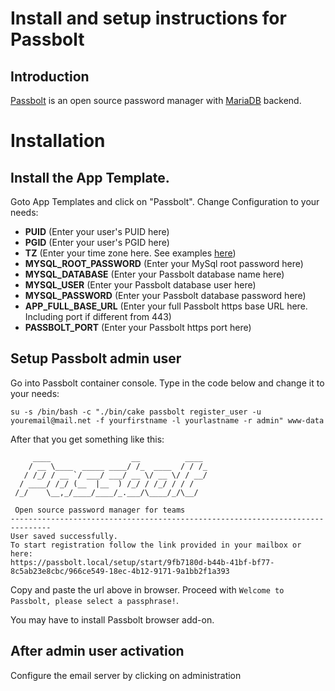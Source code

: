# Install and setup instructions for Passbolt

## Introduction

[Passbolt](https://www.passbolt.com) is an open source password manager with [MariaDB](https://mariadb.com) backend. 

# Installation

## Install the App Template.

Goto App Templates and click on "Passbolt". Change Configuration to your needs:
- **PUID** (Enter your user's PUID here)
- **PGID** (Enter your user's PGID here)
- **TZ** (Enter your time zone here. See examples [here](https://en.wikipedia.org/wiki/List_of_tz_database_time_zones))
- **MYSQL_ROOT_PASSWORD** (Enter your MySql root password here)
- **MYSQL_DATABASE** (Enter your Passbolt database name here)
- **MYSQL_USER** (Enter your Passbolt database user here)
- **MYSQL_PASSWORD** (Enter your Passbolt database password here)
- **APP_FULL_BASE_URL** (Enter your full Passbolt https base URL here. Including port if different from 443)
- **PASSBOLT_PORT** (Enter your Passbolt https port here)

## Setup Passbolt admin user

Go into Passbolt container console.
Type in the code below and change it to your needs:
```
su -s /bin/bash -c "./bin/cake passbolt register_user -u youremail@mail.net -f yourfirstname -l yourlastname -r admin" www-data
```
After that you get something like this:
```
     ____                  __          ____  
    / __ \____  _____ ____/ /_  ____  / / /_ 
   / /_/ / __ `/ ___/ ___/ __ \/ __ \/ / __/ 
  / ____/ /_/ (__  |__  ) /_/ / /_/ / / /    
 /_/    \__,_/____/____/_.___/\____/_/\__/   

 Open source password manager for teams
-------------------------------------------------------------------------------
User saved successfully.
To start registration follow the link provided in your mailbox or here: 
https://passbolt.local/setup/start/9fb7180d-b44b-41bf-bf77-8c5ab23e8cbc/966ce549-18ec-4b12-9171-9a1bb2f1a393
```
Copy and paste the url above in browser. Proceed with `Welcome to Passbolt, please select a passphrase!`.

You may have to install Passbolt browser add-on.

## After admin user activation
Configure the email server by clicking on administration

